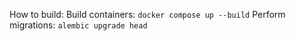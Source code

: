 How to build:
Build containers: `docker compose up --build`
Perform migrations: `alembic upgrade head`
